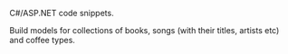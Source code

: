 C#/ASP.NET code snippets.

Build models for collections of books, songs (with their titles, artists etc) and coffee types.
